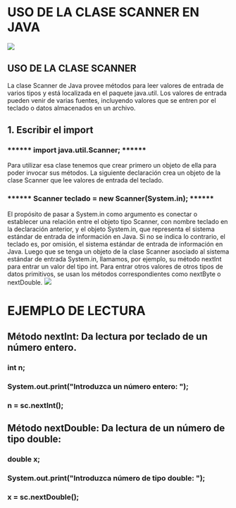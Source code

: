 # USO DE LA CLASE SCANNER EN JAVA
![](https://lh3.googleusercontent.com/dsmDXAYUq3FvJknYp3JEm3hDcdxq3I6bzB29SDR2JE2eKwsVr3EOAiLn9XuAQ11QaDlyWS9lPi0OU_Regixl8luFHiX5o2YRKixTp_eubrXjv3fT7cnV22FMxtJ1Rrd0FYHIVvbil--YDt8h0DtD7G8sKeD7nEozP3Q6nlHHBG-8LpWW4UrADu0P8C2TF8WlAnLKC0DjVblAQpmfhrN-JBAsSz6Y7YdGqgdH-Js1aE_xgu7KmWxYaQsm56VPFlnUnHcWJfxp2t4rNTTZEqxdbwefC1TUig4wFL_blMiiIyVK3o5IGQ-NmKNiZqBjc0kaSzTLbsYrnbnFIHDHw2N0JP0Q-4q5qVH8p_AQ0sWGr6mILb4jAY2XKtCG70_ET3WyHsZsDddLPrBFnH2T5gBdsSaSmf8r7wb7diQduGNN2tfGSJHF4jJ_5cRnPd82nfv2yxDfJPF6xtjxqaOsWo0zfm8Sw0AQzhRU3_slAGrzRmJug1TLHWqoolf1jJcAqJ8cv8qmrsRUT_Zpa_xlfK0jRgy4BjpsdgjcwneD1WYD0qDfqjgIzTCoVkmgAWrsC8Gu0UVtAs6Gi4UMSCAwdrHjNXnrw8-0wS96YL2d0Rdz696oi4pN16lQ=w475-h287-no)
## USO DE LA CLASE SCANNER
La clase Scanner de Java provee métodos para leer valores de entrada de varios tipos y está localizada en el paquete java.util. Los valores de entrada pueden venir de varias fuentes, incluyendo valores que se entren por el teclado o datos almacenados en un archivo.
## 1. Escribir el import
### ****** import java.util.Scanner; ******
Para utilizar esa clase tenemos que crear primero un objeto de ella para poder invocar sus métodos. La siguiente declaración crea un objeto de la clase Scanner que lee valores de entrada del teclado.
### ****** Scanner teclado = new Scanner(System.in); ******
El propósito de pasar a System.in como argumento es conectar o establecer una relación entre el objeto tipo Scanner, con nombre teclado en la declaración anterior, y el objeto System.in, que representa el sistema estándar de entrada de información en Java. Si no se indica lo contrario, el teclado es, por omisión, el sistema estándar de entrada de información en Java.
Luego que se tenga un objeto de la clase Scanner asociado al sistema estándar de entrada System.in, llamamos, por ejemplo, su método nextInt para entrar un valor del tipo int. Para entrar otros valores de otros tipos de datos primitivos, se usan los métodos correspondientes como nextByte o nextDouble.
![](https://lh3.googleusercontent.com/UdLhD9f2teZ628LmPvnb4H5OQm39miaQpPIdIwZMmUZ8yTLROHB9ZqNJcodui9tilrehpnGuGed66bZIX7hTK-yDmSKJxMcvlXATO-dvTHAS8HULQIE_cwMFNDr8-VSJtyvl-uiqSagiHuIdC3YVFF-Wy3u1Btg6goMJjJcHEi_Xlfj_0ZgMH0Uy3Go-rtGKmrzLGC4Tyz6xjzFA-Xl92Tr7TXyU_yO32HBIvrOtGeZgm6lZ6oZyaR1j7LIZWwpPUFipRsnPiMD1y9G6a7ibgyLIaoQ2frYi9dhuti6Nj2jDrrhKpw2UDPw87bZv0FTFusWa_LT_3_UzXMk28jqOZBdm4qRle_mPW0zeAsnB-xRnbZ6lXOUMHFUfX5TUF4OOFAgw2N5Xu5JygaBtxnKfiAxvuhwQcPjpZujEsMcpzqu1omi15v2Iti-wD3AaSsLjjI0L8wprsuPB9v-Ua7g6uXMbqonwIfb9UR-JnoT_d_tg0dmvCC-u2GPA5h2kTrZyUXEED1Fy2NIJxQO9yCDvlcQMGBN6BmQUfWeA9MTLUX4rUTWfA4NSV7-79ZiGhfT8oyskZEGXOpiZamzpjkfKCvZ7GKHww4ZWxk8LmP1puWU4Qkc8VIXN=w688-h244-no)
# EJEMPLO DE LECTURA
## Método nextInt: Da lectura por teclado de un número entero.
###  int n;
### System.out.print("Introduzca un número entero: ");
### n = sc.nextInt();
## Método nextDouble: Da lectura de un número de tipo double:
### double x;
### System.out.print("Introduzca número de tipo double: ");
### x = sc.nextDouble();